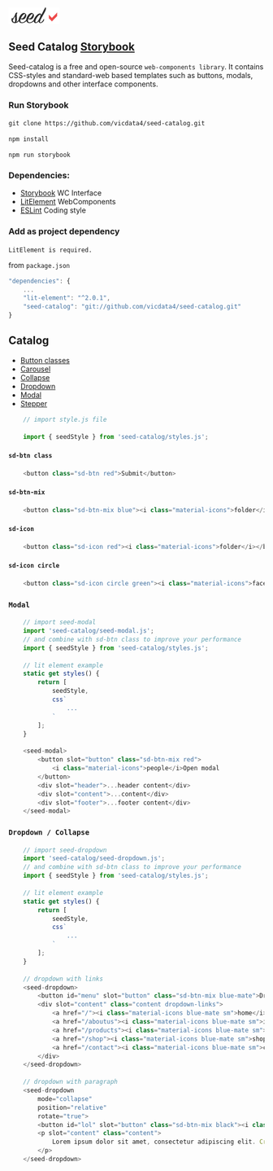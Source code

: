 ![](assets/logo_md.png?v=4&s=100)

## Seed Catalog [Storybook](https://seed-catalog.web.app)

Seed-catalog is a free and open-source `web-components library`. It contains CSS-styles and standard-web based templates such as buttons, modals, dropdowns and other interface components.

### Run Storybook

`git clone https://github.com/vicdata4/seed-catalog.git`

`npm install`

`npm run storybook`

### Dependencies:
- [Storybook](https://rollupjs.org) WC Interface
- [LitElement](https://lit-element.polymer-project.org) WebComponents
- [ESLint](https://eslint.org) Coding style


###  Add as project dependency

`LitElement is required.`

from `package.json`

```js
"dependencies": {
    ...
    "lit-element": "^2.0.1",
    "seed-catalog": "git://github.com/vicdata4/seed-catalog.git"
}
```

## Catalog

- [Button classes](https://rollupjs.org)
- [Carousel](https://rollupjs.org)
- [Collapse](https://eslint.org)
- [Dropdown](https://eslint.org)
- [Modal](https://eslint.org)
- [Stepper](https://eslint.org)

```js
    // import style.js file

    import { seedStyle } from 'seed-catalog/styles.js';
```

#### `sd-btn class`
```js
    <button class="sd-btn red">Submit</button>
```
#### `sd-btn-mix`
```js
    <button class="sd-btn-mix blue"><i class="material-icons">folder</i>Folder</button>
```
#### `sd-icon`

```js
    <button class="sd-icon red"><i class="material-icons">folder</i></button>
```
#### `sd-icon circle`
```js
    <button class="sd-icon circle green"><i class="material-icons">face</i></button>
```
### `Modal`

```js
    // import seed-modal
    import 'seed-catalog/seed-modal.js';
    // and combine with sd-btn class to improve your performance
    import { seedStyle } from 'seed-catalog/styles.js';

    // lit element example
    static get styles() {
        return [
            seedStyle,
            css`
                ...
            `
        ];
    }

    <seed-modal>
        <button slot="button" class="sd-btn-mix red">
            <i class="material-icons">people</i>Open modal
        </button>
        <div slot="header">...header content</div>
        <div slot="content">...content</div>
        <div slot="footer">...footer content</div> 
    </seed-modal>
```

### `Dropdown / Collapse`

```js
    // import seed-dropdown
    import 'seed-catalog/seed-dropdown.js';
    // and combine with sd-btn class to improve your performance
    import { seedStyle } from 'seed-catalog/styles.js';

    // lit element example
    static get styles() {
        return [
            seedStyle,
            css`
                ...
            `
        ];
    }

    // dropdown with links
    <seed-dropdown>
        <button id="menu" slot="button" class="sd-btn-mix blue-mate">Dropwdown Links</button>
        <div slot="content" class="content dropdown-links">
            <a href="/"><i class="material-icons blue-mate sm">home</i>Home</a>
            <a href="/aboutus"><i class="material-icons blue-mate sm">info</i>About us</a>
            <a href="/products"><i class="material-icons blue-mate sm">web</i>Products</a>
            <a href="/shop"><i class="material-icons blue-mate sm">shop</i>Shop</a>
            <a href="/contact"><i class="material-icons blue-mate sm">contact_mail</i>Contact</a>
        </div>
    </seed-dropdown>

    // dropdown with paragraph
    <seed-dropdown
        mode="collapse"
        position="relative"
        rotate="true">
        <button id="lol" slot="button" class="sd-btn-mix black"><i class="material-icons">keyboard_arrow_down</i>Collapse 1</button>
        <p slot="content" class="content">
            Lorem ipsum dolor sit amet, consectetur adipiscing elit. Cras ut viverra leo, vel dapibus quam. Proin a sollicitudin quam, eget viverra diam. Donec euismod mattis dignissim. Fusce convallis lacus enim, eget ultricies neque tristique vel. Fusce vehicula, elit id ultrices dignissim, nibh mauris feugiat justo, a fermentum velit diam at enim.
        </p>
    </seed-dropdown>
```


